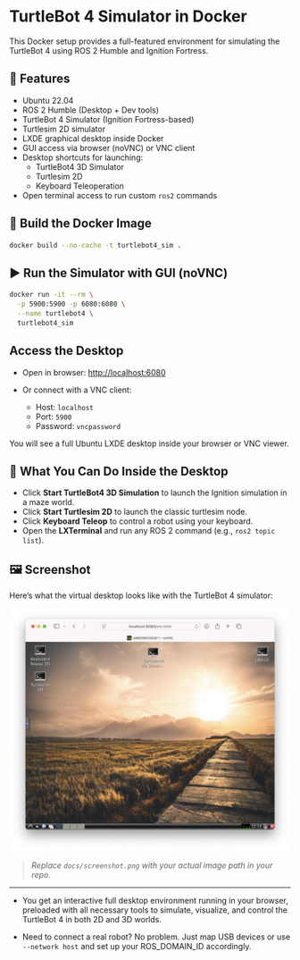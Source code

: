 # TurtleBot 4 Simulator in Docker

This Docker setup provides a full-featured environment for simulating the TurtleBot 4 using ROS 2 Humble and Ignition Fortress.


## 🚀 Features

* Ubuntu 22.04
* ROS 2 Humble (Desktop + Dev tools)
* TurtleBot 4 Simulator (Ignition Fortress-based)
* Turtlesim 2D simulator
* LXDE graphical desktop inside Docker
* GUI access via browser (noVNC) or VNC client
* Desktop shortcuts for launching:
  * TurtleBot4 3D Simulator
  * Turtlesim 2D
  * Keyboard Teleoperation
* Open terminal access to run custom `ros2` commands


## 🔧 Build the Docker Image

```bash
docker build --no-cache -t turtlebot4_sim .
```


## ▶️ Run the Simulator with GUI (noVNC)

```bash
docker run -it --rm \
  -p 5900:5900 -p 6080:6080 \
  --name turtlebot4 \
  turtlebot4_sim
```


## Access the Desktop

* Open in browser: [http://localhost:6080](http://localhost:6080)
* Or connect with a VNC client:

  * Host: `localhost`
  * Port: `5900`
  * Password: `vncpassword`

You will see a full Ubuntu LXDE desktop inside your browser or VNC viewer.


## 🧠 What You Can Do Inside the Desktop

* Click **Start TurtleBot4 3D Simulation** to launch the Ignition simulation in a maze world.
* Click **Start Turtlesim 2D** to launch the classic turtlesim node.
* Click **Keyboard Teleop** to control a robot using your keyboard.
* Open the **LXTerminal** and run any ROS 2 command (e.g., `ros2 topic list`).


## 🖼️ Screenshot

Here’s what the virtual desktop looks like with the TurtleBot 4 simulator:

![TurtleBot 4 Simulator GUI Screenshot](screenshot.png)

> _Replace `docs/screenshot.png` with your actual image path in your repo._


---


* You get an interactive full desktop environment running in your browser, preloaded with all necessary tools to simulate, visualize, and control the TurtleBot 4 in both 2D and 3D worlds.

* Need to connect a real robot? No problem. Just map USB devices or use `--network host` and set up your ROS\_DOMAIN\_ID accordingly.
